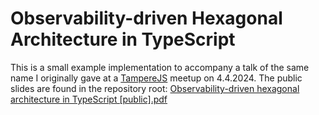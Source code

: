 # Observability-driven Hexagonal Architecture in TypeScript

This is a small example implementation to accompany a talk of the same name I originally gave at a [TampereJS](https://tamperejs.github.io/) meetup on 4.4.2024. The public slides are found in the repository root: [Observability-driven hexagonal architecture in TypeScript [public].pdf](/Observability-driven_hexagonal_architecture_in_TypeScript_public.pdf)
